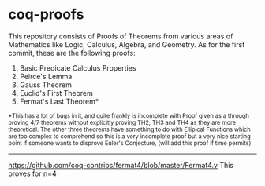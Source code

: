 # coq-proofs

This repository consists of Proofs of Theorems from various areas of Mathematics like Logic, Calculus, Algebra, and Geometry. As for the first commit, 
these are the following proofs:

1. Basic Predicate Calculus Properties
2. Peirce's Lemma
3. Gauss Theorem
4. Euclid's First Theorem
5. Fermat's Last Theorem*



 



<sub>*This has a lot of bugs in it, and quite frankly is incomplete with Proof given as a through proving 4/7 theorems without explicitly proving TH2, TH3 and TH4 as they are more theoretical. The other three theorems have something to do with Ellipical Functions which are too complex to comprehend so this is a very incomplete proof but a very nice starting point if someone wants to disprove Euler's Conjecture, (will add this proof if time permits) 

<hr>

https://github.com/coq-contribs/fermat4/blob/master/Fermat4.v This proves for n=4
</sub>
